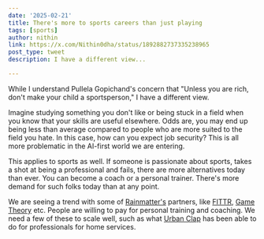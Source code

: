 ```yaml
---
date: '2025-02-21'
title: There's more to sports careers than just playing
tags: [sports]
author: nithin
link: https://x.com/Nithin0dha/status/1892882737335238965
post_type: tweet
description: I have a different view...

---
```


While I understand Pullela Gopichand's concern that "Unless you are rich, don't make your child a sportsperson," I have a different view.

Imagine studying something you don't like or being stuck in a field when you know that your skills are useful elsewhere. Odds are, you may end up being less than average compared to people who are more suited to the field you hate. In this case, how can you expect job security? This is all more problematic in the AI-first world we are entering.

This applies to sports as well. If someone is passionate about sports, takes a shot at being a professional and fails, there are more alternatives today than ever. You can become a coach or a personal trainer. There's more demand for such folks today than at any point.

We are seeing a trend with some of [Rainmatter's](https://x.com/Rainmatterin) partners, like [FITTR](https://x.com/FITTRwithsquats), [Game Theory](https://x.com/gametheoryindia) etc. People are willing to pay for personal training and coaching. We need a few of these to scale well, such as what [Urban Clap](https://x.com/urbanclap) has been able to do for professionals for home services.

